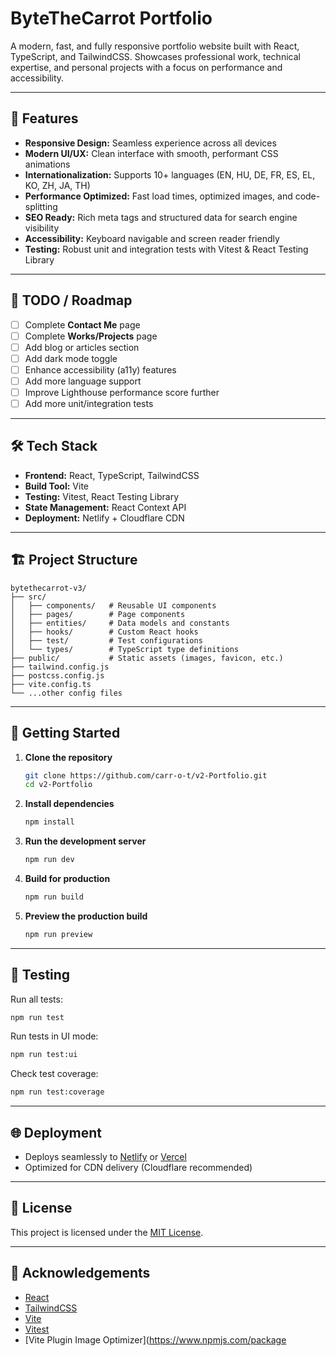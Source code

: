 # ByteTheCarrot Portfolio

A modern, fast, and fully responsive portfolio website built with React, TypeScript, and TailwindCSS. Showcases professional work, technical expertise, and personal projects with a focus on performance and accessibility.

---

## 🚀 Features

- **Responsive Design:** Seamless experience across all devices
- **Modern UI/UX:** Clean interface with smooth, performant CSS animations
- **Internationalization:** Supports 10+ languages (EN, HU, DE, FR, ES, EL, KO, ZH, JA, TH)
- **Performance Optimized:** Fast load times, optimized images, and code-splitting
- **SEO Ready:** Rich meta tags and structured data for search engine visibility
- **Accessibility:** Keyboard navigable and screen reader friendly
- **Testing:** Robust unit and integration tests with Vitest & React Testing Library

---

## 📝 TODO / Roadmap

- [ ] Complete **Contact Me** page
- [ ] Complete **Works/Projects** page
- [ ] Add blog or articles section
- [ ] Add dark mode toggle
- [ ] Enhance accessibility (a11y) features
- [ ] Add more language support
- [ ] Improve Lighthouse performance score further
- [ ] Add more unit/integration tests

---

## 🛠️ Tech Stack

- **Frontend:** React, TypeScript, TailwindCSS
- **Build Tool:** Vite
- **Testing:** Vitest, React Testing Library
- **State Management:** React Context API
- **Deployment:** Netlify + Cloudflare CDN

---

## 🏗️ Project Structure

```
bytethecarrot-v3/
├── src/
│   ├── components/   # Reusable UI components
│   ├── pages/        # Page components
│   ├── entities/     # Data models and constants
│   ├── hooks/        # Custom React hooks
│   ├── test/         # Test configurations
│   └── types/        # TypeScript type definitions
├── public/           # Static assets (images, favicon, etc.)
├── tailwind.config.js
├── postcss.config.js
├── vite.config.ts
└── ...other config files
```

---

## 🚦 Getting Started

1. **Clone the repository**

   ```bash
   git clone https://github.com/carr-o-t/v2-Portfolio.git
   cd v2-Portfolio
   ```

2. **Install dependencies**

   ```bash
   npm install
   ```

3. **Run the development server**

   ```bash
   npm run dev
   ```

4. **Build for production**

   ```bash
   npm run build
   ```

5. **Preview the production build**
   ```bash
   npm run preview
   ```

---

## 🧪 Testing

Run all tests:

```bash
npm run test
```

Run tests in UI mode:

```bash
npm run test:ui
```

Check test coverage:

```bash
npm run test:coverage
```

---

## 🌐 Deployment

- Deploys seamlessly to [Netlify](https://www.netlify.com/) or [Vercel](https://vercel.com/)
- Optimized for CDN delivery (Cloudflare recommended)

---

## 📝 License

This project is licensed under the [MIT License](LICENSE).

---

## 🙌 Acknowledgements

- [React](https://react.dev/)
- [TailwindCSS](https://tailwindcss.com/)
- [Vite](https://vitejs.dev/)
- [Vitest](https://vitest.dev/)
- [Vite Plugin Image Optimizer](https://www.npmjs.com/package
